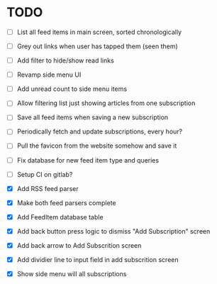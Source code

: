 # TODO

- [ ] List all feed items in main screen, sorted chronologically
- [ ] Grey out links when user has tapped them (seen them)
- [ ] Add filter to hide/show read links
- [ ] Revamp side menu UI
- [ ] Add unread count to side menu items
- [ ] Allow filtering list just showing articles from one subscription
- [ ] Save all feed items when saving a new subscription
- [ ] Periodically fetch and update subscriptions, every hour?
- [ ] Pull the favicon from the website somehow and save it
- [ ] Fix database for new feed item type and queries

- [ ] Setup CI on gitlab?

- [x] Add RSS feed parser
- [x] Make both feed parsers complete
- [x] Add FeedItem database table
- [x] Add back button press logic to dismiss "Add Subscription" screen
- [x] Add back arrow to Add Subscrition screen
- [x] Add dividier line to input field in add subscrition screen
- [x] Show side menu will all subscriptions
